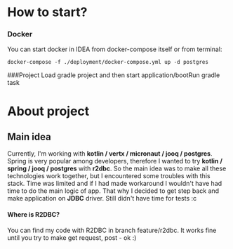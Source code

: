 # How to start?
### Docker
You can start docker in IDEA from docker-compose itself or from terminal:
```
docker-compose -f ./deployment/docker-compose.yml up -d postgres
```
###Project
Load gradle project and then start application/bootRun gradle task
# About project
## Main idea
Currently, I'm working with **kotlin / vertx / micronaut / jooq / postgres**.
Spring is very popular among developers, therefore  I wanted to try **kotlin / spring / jooq / postgres** with **r2dbc**.
So the main idea was to make all these technologies work together, but I encountered some troubles with this stack.
Time was limited and if I had made workaround I wouldn't have had time to do the main logic of app.
That why I decided to get step back and make application on **JDBC** driver.
Still didn't have time for tests :c
#### Where is R2DBC?
You can find my code with R2DBC in branch feature/r2dbc. It works fine until you try to make get request, post - ok :)